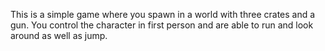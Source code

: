 This is a simple game where you spawn in a world with three crates and a gun.
You control the character in first person and are able to run and look around as well as jump.
